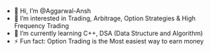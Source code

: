 - 👋 Hi, I’m @Aggarwal-Ansh
- 👀 I’m interested in Trading, Arbitrage, Option Strategies & High Frequency Trading
- 🌱 I’m currently learning C++, DSA (Data Structure and Algorithm)
- ⚡ Fun fact: Option Trading is the Most easiest way to earn money 

<!---
Aggarwal-Ansh/Aggarwal-Ansh is a ✨ special ✨ repository because its `README.md` (this file) appears on your GitHub profile.
You can click the Preview link to take a look at your changes.
--->
